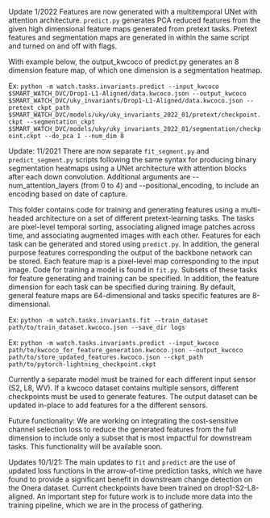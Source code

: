 Update 1/2022
Features are now generated with a multitemporal UNet with attention architecture. `predict.py` generates PCA reduced features from the given high dimensional feature maps generated from pretext tasks. Pretext features and segmentation maps are generated in within the same script and turned on and off with flags.

With example below, the output_kwcoco of predict.py generates an 8 dimension feature map, of which one dimension is a segmentation heatmap.

Ex: `python -m watch.tasks.invariants.predict --input_kwcoco $SMART_WATCH_DVC/Drop1-L1-Aligned/data.kwcoco.json --output_kwcoco $SMART_WATCH_DVC/uky_invariants/Drop1-L1-Aligned/data.kwcoco.json --pretext_ckpt_path $SMART_WATCH_DVC/models/uky/uky_invariants_2022_01/pretext/checkpoint.ckpt --segmentation_ckpt $SMART_WATCH_DVC/models/uky/uky_invariants_2022_01/segmentation/checkpoint.ckpt --do_pca 1 --num_dim 8`

Update: 11/2021
There are now separate `fit_segment.py` and `predict_segment.py` scripts following the same syntax for producing binary segmentation heatmaps using a UNet architecture with attention blocks after each down convolution. Additional arguments are --num_attention_layers (from 0 to 4) and --positional_encoding, to include an encoding based on date of capture.

This folder contains code for training and generating features using a multi-headed architecture on a set of different pretext-learning tasks. The tasks are pixel-level temporal sorting, associating aligned image patches across time, and associating augmented images with each other. Features for each task can be generated and stored using `predict.py`. In addition, the general purpose features corresponding the output of the backbone network can be stored. Each feature map is a pixel-level map corresponding to the input image. Code for training a model is found in `fit.py`. Subsets of these tasks for feature generating and training can be specified. In addition, the feature dimension for each task can be specified during training. By default, general feature maps are 64-dimensional and tasks specific features are 8-dimensional.

Ex: `python -m watch.tasks.invariants.fit --train_dataset path/to/train_dataset.kwcoco.json --save_dir logs`

Ex: `python -m watch.tasks.invariants.predict --input_kwcoco path/to/kwcoco_for_feature_generation.kwcoco.json --output_kwcoco path/to/store_updated_features.kwcoco.json --ckpt_path path/to/pytorch-lightning_checkpoint.ckpt`

Currently a separate model must be trained for each different input sensor (S2, L8, WV). If a kwcoco dataset contains multiple sensors, different checkpoints must be used to generate features. The output dataset can be updated in-place to add features for a the different sensors.

Future functionality: We are working on integrating the cost-sensitive channel selection loss to reduce the generated features from the full dimension to include only a subset that is most impactful for downstream tasks. This functionality will be available soon.

Updates 10/1/21: The main updates to `fit` and `predict` are the use of updated loss functions in the arrow-of-time prediction tasks, which we have found to provide a significant benefit in downstream change detection on the Onera dataset. Current checkpoints have been trained on drop1-S2-L8-aligned. An important step for future work is to include more data into the training pipeline, which we are in the process of gathering.